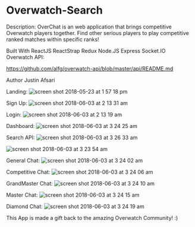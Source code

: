 # Overwatch-Search

Description:
OverChat is an web application that brings competitive Overwatch players together. Find other serious players to play competitive ranked matches within specific ranks!

Built With
ReactJS
ReactStrap 
Redux 
Node.JS
Express
Socket.IO
Overwatch API:

 https://github.com/alfg/overwatch-api/blob/master/api/README.md


Author
Justin Afsari


Landing:
![screen shot 2018-05-23 at 1 57 18 pm](https://user-images.githubusercontent.com/28635782/40461442-50978250-5ec0-11e8-999c-0b95f7b3f238.png)

Sign Up:
![screen shot 2018-06-03 at 2 13 31 am](https://user-images.githubusercontent.com/28635782/40885043-0e26b488-66d4-11e8-8dbe-2f334a5b86b7.png)

Login:
![screen shot 2018-06-03 at 2 13 19 am](https://user-images.githubusercontent.com/28635782/40885041-0bb3da00-66d4-11e8-84ec-b684c5e8d36a.png)

Dashboard:
![screen shot 2018-06-03 at 3 24 25 am](https://user-images.githubusercontent.com/28635782/40885574-cedde2a6-66dd-11e8-9013-54b54beccfbf.png)

Search API:
![screen shot 2018-06-03 at 3 26 33 am](https://user-images.githubusercontent.com/28635782/40885585-f36d746a-66dd-11e8-905e-e8bfadfc7a41.png)

![screen shot 2018-06-03 at 3 23 54 am](https://user-images.githubusercontent.com/28635782/40885586-fa8e7686-66dd-11e8-9e8e-af1edd86b35c.png)


General Chat:
![screen shot 2018-06-03 at 3 24 02 am](https://user-images.githubusercontent.com/28635782/40885575-d3d2bfca-66dd-11e8-8684-3d9a8197e50d.png)

Competitive Chat:
![screen shot 2018-06-03 at 3 24 06 am](https://user-images.githubusercontent.com/28635782/40885577-db32abcc-66dd-11e8-983d-7f49e7f74bbb.png)

GrandMaster Chat:
![screen shot 2018-06-03 at 3 24 10 am](https://user-images.githubusercontent.com/28635782/40885578-dcfcb7ae-66dd-11e8-91e2-28726e7f622d.png)

Master Chat:
![screen shot 2018-06-03 at 3 24 15 am](https://user-images.githubusercontent.com/28635782/40885579-de75271a-66dd-11e8-9c36-0af6a99a8b24.png)

Diamond Chat:
![screen shot 2018-06-03 at 3 24 19 am](https://user-images.githubusercontent.com/28635782/40885580-df95ee04-66dd-11e8-93bb-de312e762a71.png)



This App is made a gift back to the amazing Overwatch Community! :)